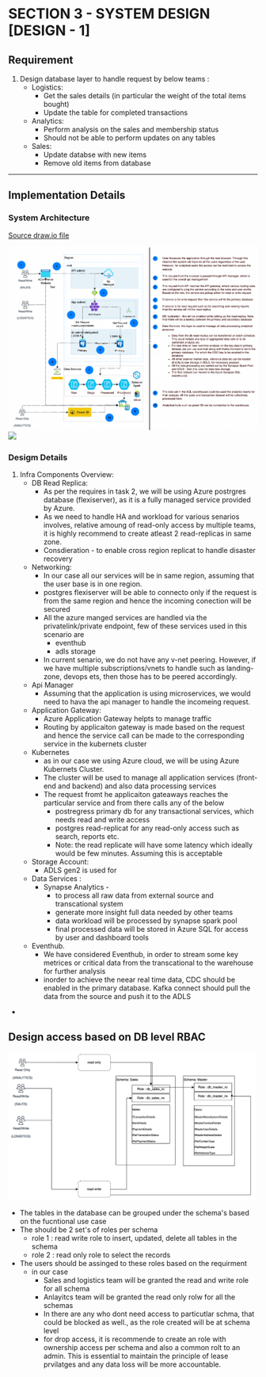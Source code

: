 
# SECTION 3 - SYSTEM DESIGN [DESIGN - 1]
## Requirement

1. Design database layer to handle request by below teams : 
   - Logistics: 
      - Get the sales details (in particular the weight of the total items bought)
      - Update the table for completed transactions
   - Analytics:
      - Perform analysis on the sales and membership status
      - Should not be able to perform updates on any tables
   - Sales:
      - Update databse with new items
      - Remove old items from database

*** 

## Implementation Details

### System Architecture

[Source draw.io file](/section_3_system_design/design_1/design_1.drawio)

<img src="System-architecture.png" width=800 /> ![](images/System-architecture.png) 



### Desigm Details 

1. Infra Components Overview:
   - DB Read Replica:
     - As per the requires in task 2, we will be using Azure postrgres database (flexiserver), as it is a fully managed service provided by Azure.
     - As we need to handle HA and workload for various senarios involves, relative amoung of read-only access by multiple teams, it is highly recommend to create atleast 2 read-replicas in same zone.
     - Consdieration - to enable cross region replicat to handle disaster recovery
   - Networking:
     - In our case all our services will be in same region, assuming that the user base is in one region. 
     - postgres flexiserver will be able to connecto only if the request is from the same region and hence the incoming conection will be secured
     - All the azure manged services are handled via the privatelink/private endpoint, few of these services used in this scenario are
       -  eventhub
       -  adls storage 
      - In current senario, we do not have any v-net peering. However, if we have multiple subscriptions/vnets to handle such as landing-zone, devops ets, then those has to be peered accordingly.
    - Api Manager
      - Assuming that the application is using microservices, we would need to hava the api manager to handle the incomeing request. 
    - Application Gateway:   
      - Azure Application Gateway helpts to manage traffic
      - Routing by applicaiton gateway is made based on the request and hence the service call can be made to the corresponding service in the kubernets cluster
    - Kubernetes
      - as in our case we using Azure cloud, we will be using Azure Kubernets Cluster. 
      - The cluster will be used to manage all application services (front-end and backend) and also data processing services
      - The request fromt he applicaiton gateaways reaches the particular service and from there calls any of the below
        - postregress primary db for any transactional services, which needs read and write access
        - postgres read-replicat for any read-only access such as search, reports etc.
        - Note: the read replicate will have some latency which ideally would be few minutes. Assuming this is acceptable
    - Storage Account:
      - ADLS gen2 is used for 
    - Data Services :
      - Synapse Analytics - 
        - to process all raw data from external source and transcational system
        - generate more insight full data needed by other teams
        - data workload will be processed by synapse spark pool
        - final processed data will be stored in Azure SQL for access by user and dashboard tools
    - Eventhub.
      - We have considered Eventhub, in order to stream some key metrices or critical data from the transcational to the warehouse for further analysis
      - inorder to achieve the neear real time data, CDC should be enabled in the primary database. Kafka connect should pull the data from the source and push it to the ADLS
  - 


      
## Design access based on DB level RBAC

<img src="db_rbac.png" width=500 /> 

- The tables in the database can be grouped under the schema's based on the fucntional use case
- The should be 2 set's of roles per schema 
  - role 1 : read write role to insert, updated, delete all tables in the schema
  - role 2 : read only role to select the records
- The users should be assinged to these roles based on the requirment
  - in our case
    - Sales and logistics team will be granted the read and write role for all schema
    - Anlayitcs team will be granted the read only rolw for all the schemas
    - In there are any who dont need access to particutlar schma, that could be blocked as well., as the role created will be at schema level
    - for drop access, it is recommende to create an role with ownership access per schema and also a common rolt to an admin. This is essential to maintain the principle of lease prvilatges and any data loss will be more accountable. 
